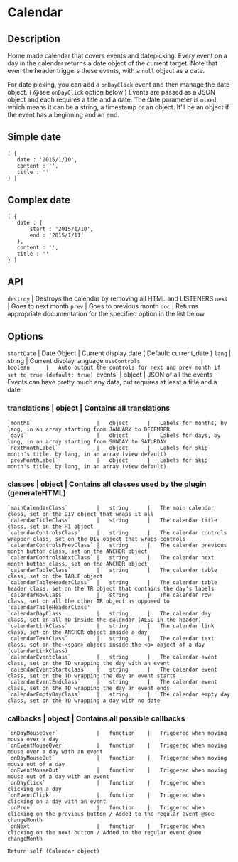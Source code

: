 # Calendar

## Description
Home made calendar that covers events and datepicking. Every event on a day in the calendar
returns a date object of the current target.  Note that even the header triggers these events,
with a `null` object as a date.

For date picking, you can add a `onDayClick` event and then manage the date object. ( @see `onDayClick` option below )
Events are passed as a JSON object and each requires a title and a date. The date parameter is `mixed`, which means it
can be a string, a timestamp or an object.  It'll be an object if the event has a beginning and an end.

 ## Simple date
 ```
 [ {
	date : '2015/1/10',
	content : '',
	title : ''
 } ]
 ```

 ## Complex date
 ```
 [ {
	date : {
		start : '2015/1/10',
		end : '2015/1/11'
	},
	content : '',
	title : ''
 } ]
 ```

 ## API
 `destroy`						| Destroys the calendar by removing all HTML and LISTENERS
 `next`							| Goes to next month
 `prev`							| Goes to previous month
 `doc`							| Returns appropriate documentation for the specified option in the list below

 ## Options
 `startDate` 					|	Date Object	|	Current display date ( Default: current_date )
 `lang` 						|	string		|	Current display language
 `useControls					|	boolean		|	Auto output the controls for next and prev month if set to true (default: true)
 `events`						|	object		|	JSON of all the events - Events can have pretty much any data, but requires at least a title and a date

 ### translations				|	object		|   Contains all translations
 	`months`					|	object		|	Labels for months, by lang, in an array starting from JANUARY to DECEMBER
 	`days`						|	object		|	Labels for days, by lang, in an array starting from SUNDAY to SATURDAY
 	`nextMonthLabel`			|	object		|	Labels for skip month's title, by lang, in an array (view default)
 	`prevMonthLabel`			|	object		|	Labels for skip month's title, by lang, in an array (view default)

 ### classes						|	object		| 	Contains all classes used by the plugin (generateHTML)
	`mainCalendarClass`			|	string		|	The main calendar class, set on the DIV object that wraps it all
	`calendarTitleClass`		|	string		|	The calendar title class, set on the H1 object
	`calendarControlsClass`		|	string		|	The calendar controls wrapper class, set on the DIV object that wraps controls
	`calendarControlsPrevClass`	|	string		|	The calendar previous month button class, set on the ANCHOR object
	`calendarControlsNextClass`	|	string		|	The calendar next month button class, set on the ANCHOR object
	`calendarTableClass`		|	string		|	The calendar table class, set on the TABLE object
	`calendarTableHeaderClass`	|	string		|	The calendar table header class, set on the TR object that contains the day's labels
	`calendarRowClass`			|	string		|	The calendar row class, set on all the other TR object as opposed to 'calendarTableHeaderClass'
	`calendarDayClass`			|	string		|	The calendar day class, set on all TD inside the calendar (ALSO in the header)
	`calendarLinkClass`			|	string		|	The calendar link class, set on the ANCHOR object inside a day
	`calendarTextClass`			|	string		|	The calendar text class, set on the <span> object inside the <a> object of a day (calendarLinkClass)
	`calendarEventclass`		|	string		|	The calendar event class, set on the TD wrapping the day with an event
	`calendarEventStartclass`	|	string		|	The calendar event class, set on the TD wrapping the day an event starts
	`calendarEventEndclass`		|	string		|	The calendar event class, set on the TD wrapping the day an event ends
	`calendarEmptyDayClass`		|	string		|	The calendar empty day class, set on the TD wrapping a day with no date

 ### callbacks					|	object		|	Contains all possible callbacks
	`onDayMouseOver`			|	function	|	Triggered when moving mouse over a day
	`onEventMouseOver`			|	function	|	Triggered when moving mouse over a day with an event
	`onDayMouseOut`				|	function	|	Triggered when moving mouse out of a day
	`onEventMouseOut`			|	function	|	Triggered when moving mouse out of a day with an event
	`onDayClick`				|	function	|	Triggered when clicking on a day
	`onEventClick`				|	function	|	Triggered when clicking on a day with an event
	`onPrev`					|	function	|	Triggered when clicking on the previous button / Added to the regular event @see changeMonth
	`onNext`					|	function	|	Triggered when clicking on the next button / Added to the regular event @see changeMonth

	Return self (Calendar object)